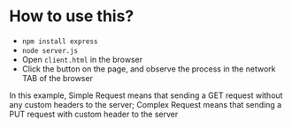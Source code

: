 # How to use this?
+ `npm install express`  
+ `node server.js`  
+ Open `client.html` in the browser  
+ Click the button on the page, and observe the process in the network TAB of the browser  

In this example,  Simple Request means that sending a GET request without any custom headers to the server; Complex Request means that sending a PUT request with custom header to the server  
